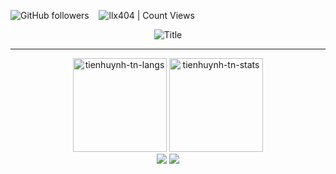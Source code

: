 <img alt="GitHub followers" src="https://img.shields.io/github/followers/llx404?style=social"> &nbsp;&nbsp; <img alt="llx404 | Count Views" src="https://enemo786q3svfle.m.pipedream.net" />

<div align="center">
  <img src="https://readme-typing-svg.herokuapp.com?font=Fira+Code&pause=1000&color=FF0000&width=435&lines=Salut+!+je+suis+llx404%3C3;Je+suis+un+jeune+dev+de+15+ans;Bienvenue+sur+mon+github" alt="Title"></img>
</div>

<hr>

<div align="center">
<img height="150em" src="https://github-readme-stats.vercel.app/api/top-langs/?username=llx404&layout=compact&show_icon=true&theme=algolia" alt="tienhuynh-tn-langs"/>
<img height="150em" src="https://github-readme-stats.vercel.app/api/?username=llx404&layout=compact&show_icon=true&theme=algolia" alt="tienhuynh-tn-stats"/>
</div>
<div align="center">
  <img src="http://github-readme-streak-stats.herokuapp.com?user=llx404&theme=algolia&background=0d1117&hide_border=true" />
  <img src="https://activity-graph.herokuapp.com/graph?username=llx404&theme=react-dark"/>
</div>



